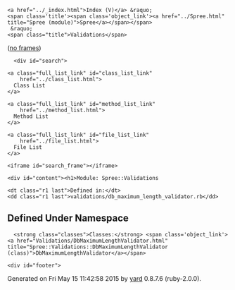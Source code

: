 <!DOCTYPE html PUBLIC "-//W3C//DTD XHTML 1.0 Transitional//EN"
  "http://www.w3.org/TR/xhtml1/DTD/xhtml1-transitional.dtd">
<html xmlns="http://www.w3.org/1999/xhtml" xml:lang="en" lang="en">
  <head>
    <meta http-equiv="Content-Type" content="text/html; charset=utf-8" />
<title>
  Module: Spree::Validations
  
    &mdash; Documentation by YARD 0.8.7.6
  
</title>

  <link rel="stylesheet" href="../css/style.css" type="text/css" charset="utf-8" />

  <link rel="stylesheet" href="../css/common.css" type="text/css" charset="utf-8" />

<script type="text/javascript" charset="utf-8">
  hasFrames = window.top.frames.main ? true : false;
  relpath = '../';
  framesUrl = "../frames.html#!Spree/Validations.html";
</script>


  <script type="text/javascript" charset="utf-8" src="../js/jquery.js"></script>

  <script type="text/javascript" charset="utf-8" src="../js/app.js"></script>


  </head>
  <body>
    <div id="header">
      <div id="menu">
  
    <a href="../_index.html">Index (V)</a> &raquo;
    <span class='title'><span class='object_link'><a href="../Spree.html" title="Spree (module)">Spree</a></span></span>
     &raquo; 
    <span class="title">Validations</span>
  

  <div class="noframes"><span class="title">(</span><a href="." target="_top">no frames</a><span class="title">)</span></div>
</div>

      <div id="search">
  
    <a class="full_list_link" id="class_list_link"
        href="../class_list.html">
      Class List
    </a>
  
    <a class="full_list_link" id="method_list_link"
        href="../method_list.html">
      Method List
    </a>
  
    <a class="full_list_link" id="file_list_link"
        href="../file_list.html">
      File List
    </a>
  
</div>
      <div class="clear"></div>
    </div>

    <iframe id="search_frame"></iframe>

    <div id="content"><h1>Module: Spree::Validations
  
  
  
</h1>

<dl class="box">
  
  
    
  
    
  
  
  
    <dt class="r1 last">Defined in:</dt>
    <dd class="r1 last">validations/db_maximum_length_validator.rb</dd>
  
</dl>
<div class="clear"></div>

<h2>Defined Under Namespace</h2>
<p class="children">
  
    
  
    
      <strong class="classes">Classes:</strong> <span class='object_link'><a href="Validations/DbMaximumLengthValidator.html" title="Spree::Validations::DbMaximumLengthValidator (class)">DbMaximumLengthValidator</a></span>
    
  
</p>









</div>

    <div id="footer">
  Generated on Fri May 15 11:42:58 2015 by
  <a href="http://yardoc.org" title="Yay! A Ruby Documentation Tool" target="_parent">yard</a>
  0.8.7.6 (ruby-2.0.0).
</div>

  </body>
</html>